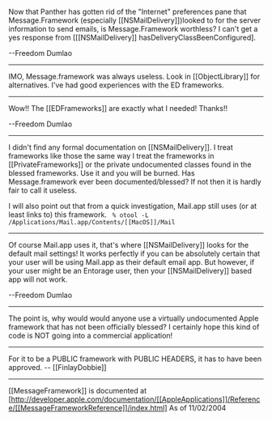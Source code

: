Now that Panther has gotten rid of the "Internet" preferences pane that Message.Framework (especially [[NSMailDelivery]])looked to for the server information to send emails, is Message.Framework worthless? I can't get a yes response from [[[NSMailDelivery]] hasDeliveryClassBeenConfigured].

--Freedom Dumlao

----

IMO, Message.framework was always useless. Look in [[ObjectLibrary]] for alternatives. I've had good experiences with the ED frameworks.

----

Wow!! The [[EDFrameworks]] are exactly what I needed! Thanks!!

--Freedom Dumlao

----

I didn't find any formal documentation on [[NSMailDelivery]]. I treat frameworks like those the same way I treat the frameworks in [[PrivateFrameworks]] or the private undocumented classes found in the blessed frameworks. Use it and you will be burned. Has Message.framework ever been documented/blessed? If not then it is hardly fair to call it useless.

I will also point out that from a quick investigation, Mail.app still uses (or at least links to) this framework.
<code>
% otool -L /Applications/Mail.app/Contents/[[MacOS]]/Mail
</code>

----

Of course Mail.app uses it, that's where [[NSMailDelivery]] looks for the default mail settings! It works perfectly if you can be absolutely certain that your user will be using Mail.app as their default email app. But however, if your user might be an Entorage user, then your [[NSMailDelivery]] based app will not work.

--Freedom Dumlao

----

The point is, why would would anyone use a virtually undocumented Apple framework that has not been officially blessed? I certainly hope this kind of code is NOT going into a commercial application!

----

For it to be a PUBLIC framework with PUBLIC HEADERS, it has to have been approved. -- [[FinlayDobbie]]

----

[[MessageFramework]] is documented at [http://developer.apple.com/documentation/[[AppleApplications]]/Reference/[[MessageFrameworkReference]]/index.html]
As of 11/02/2004